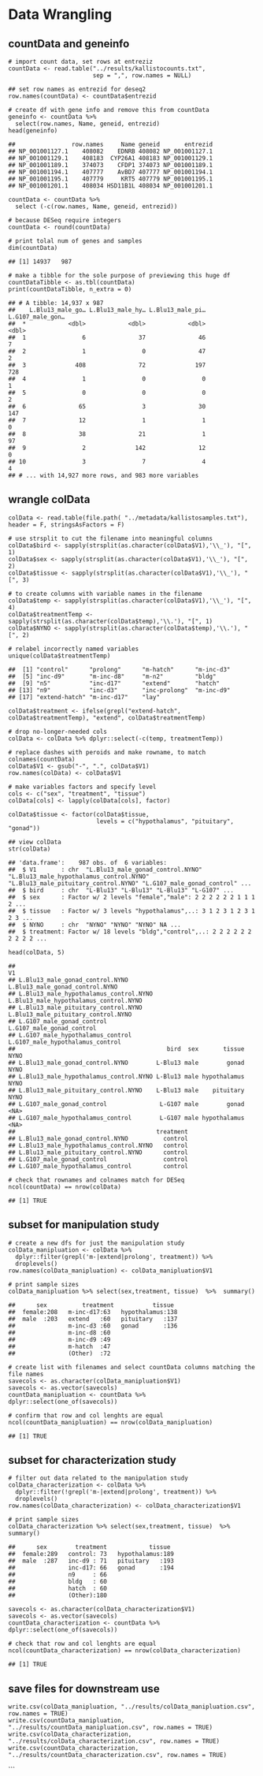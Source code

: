 Data Wrangling
==============

countData and geneinfo
----------------------

    # import count data, set rows at entreziz
    countData <- read.table("../results/kallistocounts.txt", 
                            sep = ",", row.names = NULL)

    ## set row names as entrezid for deseq2
    row.names(countData) <- countData$entrezid

    # create df with gene info and remove this from countData
    geneinfo <- countData %>%
      select(row.names, Name, geneid, entrezid)
    head(geneinfo)

    ##                row.names     Name geneid       entrezid
    ## NP_001001127.1    408082    EDNRB 408082 NP_001001127.1
    ## NP_001001129.1    408183  CYP26A1 408183 NP_001001129.1
    ## NP_001001189.1    374073    CFDP1 374073 NP_001001189.1
    ## NP_001001194.1    407777    AvBD7 407777 NP_001001194.1
    ## NP_001001195.1    407779     KRT5 407779 NP_001001195.1
    ## NP_001001201.1    408034 HSD11B1L 408034 NP_001001201.1

    countData <- countData %>%
      select (-c(row.names, Name, geneid, entrezid))

    # because DESeq require integers
    countData <- round(countData)

    # print tolal num of genes and samples
    dim(countData)

    ## [1] 14937   987

    # make a tibble for the sole purpose of previewing this huge df
    countDataTibble <- as.tbl(countData)
    print(countDataTibble, n_extra = 0)

    ## # A tibble: 14,937 x 987
    ##    L.Blu13_male_go… L.Blu13_male_hy… L.Blu13_male_pi… L.G107_male_gon…
    ##  *            <dbl>            <dbl>            <dbl>            <dbl>
    ##  1                6               37               46                7
    ##  2                1                0               47                2
    ##  3              408               72              197              728
    ##  4                1                0                0                1
    ##  5                0                0                0                2
    ##  6               65                3               30              147
    ##  7               12                1                1                0
    ##  8               38               21                1               97
    ##  9                2              142               12                0
    ## 10                3                7                4                4
    ## # ... with 14,927 more rows, and 983 more variables

wrangle colData
---------------

    colData <- read.table(file.path( "../metadata/kallistosamples.txt"), header = F, stringsAsFactors = F)

    # use strsplit to cut the filename into meaningful columns
    colData$bird <- sapply(strsplit(as.character(colData$V1),'\\_'), "[", 1)
    colData$sex <- sapply(strsplit(as.character(colData$V1),'\\_'), "[", 2)
    colData$tissue <- sapply(strsplit(as.character(colData$V1),'\\_'), "[", 3)

    # to create columns with variable names in the filename 
    colData$temp <- sapply(strsplit(as.character(colData$V1),'\\_'), "[", 4)
    colData$treatmentTemp <- sapply(strsplit(as.character(colData$temp),'\\.'), "[", 1)
    colData$NYNO <- sapply(strsplit(as.character(colData$temp),'\\.'), "[", 2)

    # relabel incorrectly named variables 
    unique(colData$treatmentTemp)

    ##  [1] "control"      "prolong"      "m-hatch"      "m-inc-d3"    
    ##  [5] "inc-d9"       "m-inc-d8"     "m-n2"         "bldg"        
    ##  [9] "n5"           "inc-d17"      "extend"       "hatch"       
    ## [13] "n9"           "inc-d3"       "inc-prolong"  "m-inc-d9"    
    ## [17] "extend-hatch" "m-inc-d17"    "lay"

    colData$treatment <- ifelse(grepl("extend-hatch", colData$treatmentTemp), "extend", colData$treatmentTemp) 

    # drop no-longer-needed cols
    colData <- colData %>% dplyr::select(-c(temp, treatmentTemp))

    # replace dashes with peroids and make rowname, to match colnames(countData)
    colData$V1 <- gsub("-", ".", colData$V1)
    row.names(colData) <- colData$V1

    # make variables factors and specify level
    cols <- c("sex", "treatment", "tissue")
    colData[cols] <- lapply(colData[cols], factor) 

    colData$tissue <- factor(colData$tissue, 
                             levels = c("hypothalamus", "pituitary", "gonad"))

    ## view colData
    str(colData)

    ## 'data.frame':    987 obs. of  6 variables:
    ##  $ V1       : chr  "L.Blu13_male_gonad_control.NYNO" "L.Blu13_male_hypothalamus_control.NYNO" "L.Blu13_male_pituitary_control.NYNO" "L.G107_male_gonad_control" ...
    ##  $ bird     : chr  "L-Blu13" "L-Blu13" "L-Blu13" "L-G107" ...
    ##  $ sex      : Factor w/ 2 levels "female","male": 2 2 2 2 2 2 1 1 1 2 ...
    ##  $ tissue   : Factor w/ 3 levels "hypothalamus",..: 3 1 2 3 1 2 3 1 2 3 ...
    ##  $ NYNO     : chr  "NYNO" "NYNO" "NYNO" NA ...
    ##  $ treatment: Factor w/ 18 levels "bldg","control",..: 2 2 2 2 2 2 2 2 2 2 ...

    head(colData, 5)

    ##                                                                            V1
    ## L.Blu13_male_gonad_control.NYNO               L.Blu13_male_gonad_control.NYNO
    ## L.Blu13_male_hypothalamus_control.NYNO L.Blu13_male_hypothalamus_control.NYNO
    ## L.Blu13_male_pituitary_control.NYNO       L.Blu13_male_pituitary_control.NYNO
    ## L.G107_male_gonad_control                           L.G107_male_gonad_control
    ## L.G107_male_hypothalamus_control             L.G107_male_hypothalamus_control
    ##                                           bird  sex       tissue NYNO
    ## L.Blu13_male_gonad_control.NYNO        L-Blu13 male        gonad NYNO
    ## L.Blu13_male_hypothalamus_control.NYNO L-Blu13 male hypothalamus NYNO
    ## L.Blu13_male_pituitary_control.NYNO    L-Blu13 male    pituitary NYNO
    ## L.G107_male_gonad_control               L-G107 male        gonad <NA>
    ## L.G107_male_hypothalamus_control        L-G107 male hypothalamus <NA>
    ##                                        treatment
    ## L.Blu13_male_gonad_control.NYNO          control
    ## L.Blu13_male_hypothalamus_control.NYNO   control
    ## L.Blu13_male_pituitary_control.NYNO      control
    ## L.G107_male_gonad_control                control
    ## L.G107_male_hypothalamus_control         control

    # check that rownames and colnames match for DESeq
    ncol(countData) == nrow(colData)

    ## [1] TRUE

subset for manipulation study
-----------------------------

    # create a new dfs for just the manipulation study
    colData_manipluation <- colData %>%
      dplyr::filter(grepl('m-|extend|prolong', treatment)) %>%
      droplevels()
    row.names(colData_manipluation) <- colData_manipluation$V1

    # print sample sizes
    colData_manipluation %>% select(sex,treatment, tissue)  %>%  summary()

    ##      sex          treatment           tissue   
    ##  female:208   m-inc-d17:63   hypothalamus:138  
    ##  male  :203   extend   :60   pituitary   :137  
    ##               m-inc-d3 :60   gonad       :136  
    ##               m-inc-d8 :60                     
    ##               m-inc-d9 :49                     
    ##               m-hatch  :47                     
    ##               (Other)  :72

    # create list with filenames and select countData columns matching the file names
    savecols <- as.character(colData_manipluation$V1) 
    savecols <- as.vector(savecols) 
    countData_manipluation <- countData %>% dplyr::select(one_of(savecols)) 

    # confirm that row and col lenghts are equal
    ncol(countData_manipluation) == nrow(colData_manipluation)

    ## [1] TRUE

subset for characterization study
---------------------------------

    # filter out data related to the manipulation study
    colData_characterization <- colData %>%
      dplyr::filter(!grepl('m-|extend|prolong', treatment)) %>%
      droplevels()
    row.names(colData_characterization) <- colData_characterization$V1

    # print sample sizes
    colData_characterization %>% select(sex,treatment, tissue)  %>%  summary()

    ##      sex        treatment            tissue   
    ##  female:289   control: 73   hypothalamus:189  
    ##  male  :287   inc-d9 : 71   pituitary   :193  
    ##               inc-d17: 66   gonad       :194  
    ##               n9     : 66                     
    ##               bldg   : 60                     
    ##               hatch  : 60                     
    ##               (Other):180

    savecols <- as.character(colData_characterization$V1) 
    savecols <- as.vector(savecols) 
    countData_characterization <- countData %>% dplyr::select(one_of(savecols)) 

    # check that row and col lenghts are equal
    ncol(countData_characterization) == nrow(colData_characterization)

    ## [1] TRUE

save files for downstream use
-----------------------------

    write.csv(colData_manipluation, "../results/colData_manipluation.csv", row.names = TRUE) 
    write.csv(countData_manipluation, "../results/countData_manipluation.csv", row.names = TRUE) 
    write.csv(colData_characterization, "../results/colData_characterization.csv", row.names = TRUE) 
    write.csv(countData_characterization, "../results/countData_characterization.csv", row.names = TRUE) 

\`\`\`
